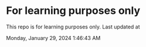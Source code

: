 # For learning purposes only
This repo is for learning purposes only.
Last updated at

Monday, January 29, 2024 1:46:43 AM

